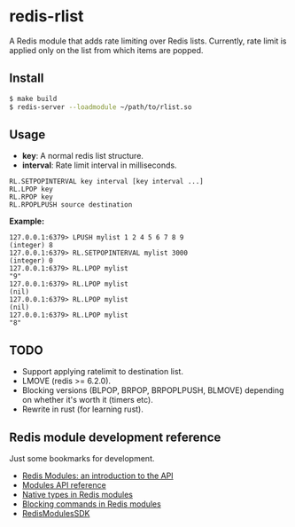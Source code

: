 # redis-rlist

A Redis module that adds rate limiting over Redis lists. Currently, rate limit
is applied only on the list from which items are popped.

## Install

```sh
$ make build
$ redis-server --loadmodule ~/path/to/rlist.so
```

## Usage

* **key**: A normal redis list structure.
* **interval**: Rate limit interval in milliseconds.

```
RL.SETPOPINTERVAL key interval [key interval ...]
RL.LPOP key
RL.RPOP key
RL.RPOPLPUSH source destination
```

**Example:**

```
127.0.0.1:6379> LPUSH mylist 1 2 4 5 6 7 8 9
(integer) 8
127.0.0.1:6379> RL.SETPOPINTERVAL mylist 3000
(integer) 0
127.0.0.1:6379> RL.LPOP mylist
"9"
127.0.0.1:6379> RL.LPOP mylist
(nil)
127.0.0.1:6379> RL.LPOP mylist
(nil)
127.0.0.1:6379> RL.LPOP mylist
"8"
```

## TODO

* Support applying ratelimit to destination list.
* LMOVE (redis >= 6.2.0).
* Blocking versions (BLPOP, BRPOP, BRPOPLPUSH, BLMOVE) depending on whether it's worth it (timers etc).
* Rewrite in rust (for learning rust).

## Redis module development reference

Just some bookmarks for development.

* [Redis Modules: an introduction to the API](https://redis.io/topics/modules-intro)
* [Modules API reference](https://redis.io/topics/modules-api-ref)
* [Native types in Redis modules](https://redis.io/topics/modules-native-types)
* [Blocking commands in Redis modules](https://redis.io/topics/modules-blocking-ops)
* [RedisModulesSDK](https://github.com/RedisLabs/RedisModulesSDK)
